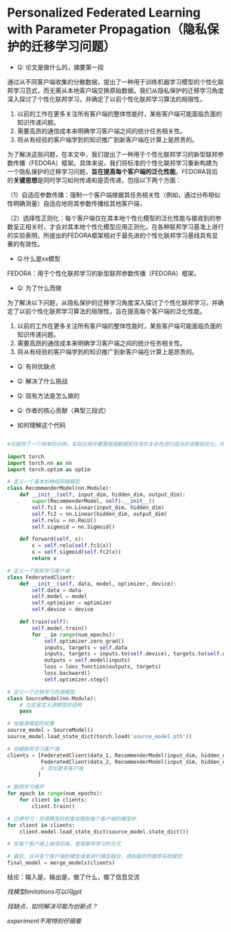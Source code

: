 # Personalized Federated Learning with Parameter Propagation（隐私保护的迁移学习问题）

- Q: 论文是做什么的，摘要第一段

通过从不同客户端收集的分散数据，提出了一种用于训练机器学习模型的个性化联邦学习范式，而无需从本地客户端交换原始数据。我们从隐私保护的迁移学习角度深入探讨了个性化联邦学习，并确定了以前个性化联邦学习算法的局限性。

1. 以前的工作在更多关注所有客户端的整体性能时，某些客户端可能面临负面的知识传递问题。
2. 需要高昂的通信成本来明确学习客户端之间的统计任务相关性。
3. 将从有经验的客户端学到的知识推广到新客户端在计算上是昂贵的。

为了解决这些问题，在本文中，我们提出了一种用于个性化联邦学习的新型联邦参数传播（FEDORA）框架。具体来说，我们将标准的个性化联邦学习重新构建为一个隐私保护的迁移学习问题，**旨在提高每个客户端的泛化性能**。FEDORA背后的**关键思想**是同时学习如何传递和是否传递，包括以下两个方面：

（1）自适应参数传播：强制一个客户端根据其任务相关性（例如，通过分布相似性明确测量）自适应地将其参数传播给其他客户端，

（2）选择性正则化：每个客户端仅在其本地个性化模型的泛化性能与接收到的参数呈正相关时，才会对其本地个性化模型应用正则化。在各种联邦学习基准上进行的实验表明，所提出的FEDORA框架相对于最先进的个性化联邦学习基线具有显著的有效性。

- Q:什么是xx模型

FEDORA：用于个性化联邦学习的新型联邦参数传播（FEDORA）框架。



- Q: 为了什么而做

为了解决以下问题，从隐私保护的迁移学习角度深入探讨了个性化联邦学习，并确定了以前个性化联邦学习算法的局限性，旨在提高每个客户端的泛化性能。

1. 以前的工作在更多关注所有客户端的整体性能时，某些客户端可能面临负面的知识传递问题。
2. 需要高昂的通信成本来明确学习客户端之间的统计任务相关性。
3. 将从有经验的客户端学到的知识推广到新客户端在计算上是昂贵的。

- Q: 有何优缺点



- Q: 解决了什么挑战



- Q: 现有方法是怎么做的



- Q: 作者的核心贡献（典型三段式）



- 如何理解这个代码

```python

#仅提供了一个简单的示例，实际应用中需要根据数据和任务的复杂性进行适当的调整和优化。同时，需要定义数据加载、损失函数、优化器、模型融合等更多细节。另外，为了保护数据隐私，联邦学习需要使用安全通信协议，确保数据不会泄露。在实际应用中，还需要考虑更多的安全和隐私问题。

import torch
import torch.nn as nn
import torch.optim as optim

# 定义一个基本的神经网络模型
class RecommenderModel(nn.Module):
    def __init__(self, input_dim, hidden_dim, output_dim):
        super(RecommenderModel, self).__init__()
        self.fc1 = nn.Linear(input_dim, hidden_dim)
        self.fc2 = nn.Linear(hidden_dim, output_dim)
        self.relu = nn.ReLU()
        self.sigmoid = nn.Sigmoid()

    def forward(self, x):
        x = self.relu(self.fc1(x))
        x = self.sigmoid(self.fc2(x))
        return x

# 定义一个联邦学习客户端
class FederatedClient:
    def __init__(self, data, model, optimizer, device):
        self.data = data
        self.model = model
        self.optimizer = optimizer
        self.device = device

    def train(self):
        self.model.train()
        for _ in range(num_epochs):
            self.optimizer.zero_grad()
            inputs, targets = self.data
            inputs, targets = inputs.to(self.device), targets.to(self.device)
            outputs = self.model(inputs)
            loss = loss_function(outputs, targets)
            loss.backward()
            self.optimizer.step()

# 定义一个迁移学习的源模型
class SourceModel(nn.Module):
    # 在这里定义源模型的结构
    pass

# 加载源模型的权重
source_model = SourceModel()
source_model.load_state_dict(torch.load('source_model.pth'))

# 创建联邦学习客户端
clients = [FederatedClient(data_1, RecommenderModel(input_dim, hidden_dim, output_dim), optimizer, device),
           FederatedClient(data_2, RecommenderModel(input_dim, hidden_dim, output_dim), optimizer, device),
           # 添加更多客户端
          ]

# 联邦学习循环
for epoch in range(num_epochs):
    for client in clients:
        client.train()

# 迁移学习：将源模型的权重加载到每个客户端的模型中
for client in clients:
    client.model.load_state_dict(source_model.state_dict())

# 在每个客户端上继续训练，使用联邦学习的方式

# 最后，合并各个客户端的模型或者进行模型融合，得到最终的推荐系统模型
final_model = merge_models(clients)

```

结论：输入是，输出是，做了什么，做了信息交流

*找模型limitations可以问gpt*

*找缺点，如何解决可能为创新点？*

*experiment不用特别仔细看*













